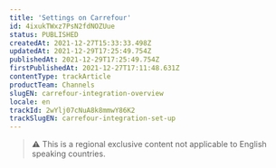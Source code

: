 ```yaml
---
title: 'Settings on Carrefour'
id: 4ixukTWxz7PsN2fdNOZUue
status: PUBLISHED
createdAt: 2021-12-27T15:33:33.498Z
updatedAt: 2021-12-29T17:25:49.754Z
publishedAt: 2021-12-29T17:25:49.754Z
firstPublishedAt: 2021-12-27T17:11:48.631Z
contentType: trackArticle
productTeam: Channels
slugEN: carrefour-integration-overview
locale: en
trackId: 2wYlj07cNuA8k8mmwY86K2
trackSlugEN: carrefour-integration-set-up
---
```


>⚠️ This is a regional exclusive content not applicable to English speaking countries.
